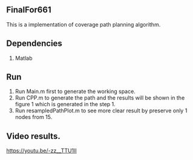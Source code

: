 ## FinalFor661
This is a implementation of coverage path planning algorithm.

## Dependencies
1. Matlab

## Run
1. Run Main.m first to generate the working space.
2. Run CPP.m to generate the path and the results will be shown in the figure 1 which is generated in the step 1.
3. Run resampledPathPlot.m to see more clear result by preserve only 1 nodes from 15.

## Video results.
https://youtu.be/-zz__TTU1lI
